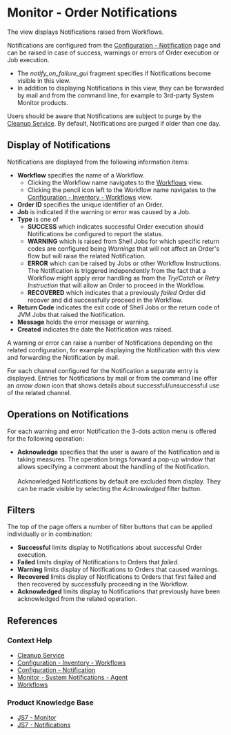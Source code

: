 # Monitor - Order Notifications

The view displays Notifications raised from Workflows.

Notifications are configured from the [Configuration - Notification](/configuration-notification) page and can be raised in case of success, warnings or errors of Order execution or Job execution.

- The *notify_on_failure_gui* fragment specifies if Notifications become visible in this view.
- In addition to displaying Notifications in this view, they can be forwarded by mail and from the command line, for example to 3rd-party System Monitor products.

Users should be aware that Notifications are subject to purge by the [Cleanup Service](/service-cleanup). By default, Notifications are purged if older than one day.

## Display of Notifications

Notifications are displayed from the following information items:

- **Workflow** specifies the name of a Workflow. 
  - Clicking the Workflow name navigates to the [Workflows](/workflows) view.
  - Clicking the pencil icon left to the Workflow name navigates to the [Configuration - Inventory - Workflows](/configuration-inventory-workflows) view.
- **Order ID** specifies the unique identifier of an Order.
- **Job** is indicated if the warning or error was caused by a Job.
- **Type** is one of
  - **SUCCESS** which indicates successful Order execution should Notifications be configured to report the status.
  - **WARNING** which is raised from Shell Jobs for which specific return codes are configured being *Warnings* that will not affect an Order's flow but will raise the related Notification.
  - **ERROR** which can be raised by Jobs or other Workflow Instructions. The Notification is triggered independently from the fact that a Workflow might apply error handling as from the *Try/Catch* or *Retry Instruction* that will allow an Order to proceed in the Workflow.
  - **RECOVERED** which indicates that a previously *failed* Order did recover and did successfully proceed in the Workflow.
- **Return Code** indicates the exit code of Shell Jobs or the return code of JVM Jobs that raised the Notification.
- **Message** holds the error message or warning.
- **Created** indicates the date the Notification was raised.

A warning or error can raise a number of Notifications depending on the related configuration, for example displaying the Notification with this view and forwarding the Notification by mail. 

For each channel configured for the Notification a separate entry is displayed. Entries for Notifications by mail or from the command line offer an *arrow down* icon that shows details about successful/unsuccessful use of the related channel.

## Operations on Notifications

For each warning and error Notification the 3-dots action menu is offered for the following operation:

- **Acknowledge** specifies that the user is aware of the Notification and is taking measures. The operation brings forward a pop-up window that allows specifying a comment about the handling of the Notification. <br/><br/>Acknowledged Notifications by default are excluded from display. They can be made visible by selecting the *Acknowledged* filter button.

## Filters

The top of the page offers a number of filter buttons that can be applied individually or in combination:

- **Successful** limits display to Notifications about successful Order execution.
- **Failed** limits display of Notifications to Orders that *failed*.
- **Warning** limits display of Notifications to Orders that caused warnings.
- **Recovered** limits display of Notifications to Orders that first failed and then recovered by successfully proceeding in the Workflow.
- **Acknowledged** limits display to Notifications that previously have been acknowledged from the related operation.

## References

### Context Help

- [Cleanup Service](/service-cleanup)
- [Configuration - Inventory - Workflows](/configuration-inventory-workflows)
- [Configuration - Notification](/configuration-notification)
- [Monitor - System Notifications - Agent](/monitor-notifications-system)
- [Workflows](/workflows)

### Product Knowledge Base

- [JS7 - Monitor](https://kb.sos-berlin.com/display/JS7/JS7+-+Monitor)
- [JS7 - Notifications](https://kb.sos-berlin.com/display/JS7/JS7+-+Notifications)
